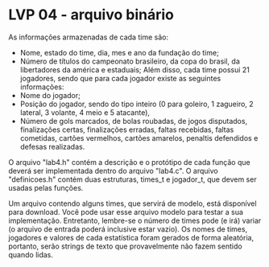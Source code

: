 # LVP 04 - arquivo binário

 As informações armazenadas de cada time são:
- Nome, estado do time, dia, mes e ano da fundação do time;
- Número de títulos do campeonato brasileiro, da copa do brasil, da libertadores da américa e estaduais;
Além disso, cada time possui 21 jogadores, sendo que para cada jogador existe as seguintes informações:
- Nome do jogador;
- Posição do jogador, sendo do tipo inteiro (0 para goleiro, 1 zagueiro, 2 lateral, 3 volante, 4 meio e 5 atacante),
- Número de gols marcados, de bolas roubadas, de jogos disputados, finalizações certas, finalizações erradas, faltas recebidas, faltas cometidas, cartões vermelhos, cartões amarelos, penaltis defendidos e defesas realizadas.


O arquivo "lab4.h" contém a descrição e o protótipo de cada função que deverá ser implementada dentro do arquivo "lab4.c". O arquivo "definicoes.h" contém duas estruturas, times_t e jogador_t, que devem ser usadas pelas funções.

Um arquivo contendo alguns times, que servirá de modelo, está disponível para download. Você pode usar esse arquivo modelo para testar a sua implementação. Entretanto, lembre-se o número de times pode (e irá) variar (o arquivo de entrada poderá inclusive estar vazio). Os nomes de times, jogadores e valores de cada estatística foram gerados de forma aleatória, portanto, serão strings de texto que provavelmente não fazem sentido quando lidas.

